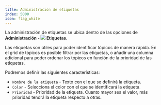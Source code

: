 ```yaml
---
title: Administración de etiquetas
index: 5000
icon: flag_white
---
```


La administración de etiquetas se ubica dentro de las opciones de **Administración - <img src="/static/images/icons/flag_white.svg" /> Etiquetas**.

Las etiquetas son útiles para poder identificar tópicos de manera rápida. En el grid de tópicos es posible filtrar por las etiquetas, o añadir una columna adicional para poder ordenar los tópicos en función de la prioridad de las etiquetas.

Podremos definir las siguientes características:

- `Nombre de la etiqueta` - Texto con el que se definirá la etiqueta.
- `Color` - Selecciona el color con el que se identificará la etiqueta.
- `Prioridad` - Prioridad de la etiqueta. Cuanto mayor sea el valor, más prioridad tendrá la etiqueta respecto a otras.
